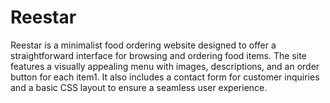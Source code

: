 # Reestar
Reestar is a minimalist food ordering website designed to offer a straightforward interface for browsing and ordering food items. The site features a visually appealing menu with images, descriptions, and an order button for each item1. It also includes a contact form for customer inquiries and a basic CSS layout to ensure a seamless user experience.